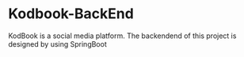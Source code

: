 # Kodbook-BackEnd
KodBook is a social media platform. The backendend of this project is designed by using SpringBoot
